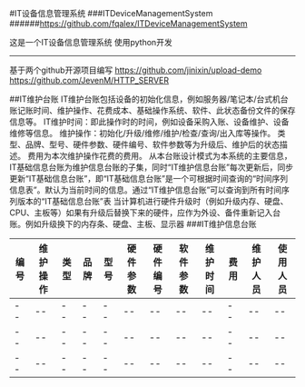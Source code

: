 #IT设备信息管理系统
###ITDeviceManagementSystem
######https://github.com/fqalex/ITDeviceManagementSystem

这是一个IT设备信息管理系统
使用python开发
___________________
基于两个github开源项目编写
https://github.com/jinixin/upload-demo
https://github.com/JevenM/HTTP_SERVER

##IT维护台账
IT维护台账包括设备的初始化信息，例如服务器/笔记本/台式机台账记账时间、维护操作、花费成本、基础操作系统、软件、此状态备份文件的保存信息等。
IT维护时间：即此操作时的时间，例如设备采购入账、设备维护、设备维修等信息。
维护操作：初始化/升级/维修/维护/检查/查询/出入库等操作。
类型、品牌、型号、硬件参数、硬件编号、软件参数等为升级后、维护后的状态描述。
费用为本次维护操作花费的费用。
从本台账设计模式为本系统的主要信息，IT基础信息台账为维护信息台账的子集，同时“IT维护信息台账”每次更新后，同步更新“IT基础信息台账”，即“IT基础信息台账”是一个可根据时间查询的“时间序列信息表”。默认为当前时间的信息。通过“IT维护信息台账”可以查询到所有时间序列版本的“IT基础信息台账”表
当计算机进行硬件升级时（例如升级内存、硬盘、CPU、主板等）如果有升级后替换下来的硬件，应作为外设、备件重新记入台账。例如升级换下的内存条、硬盘、主板、显示器
###IT维护信息台账

|编号|维护操作|类型|品牌|型号|硬件参数|硬件编号|软件参数|维护时间|费用|维护人员|使用人员|
|--|--|--|--|--|--|--|--|--|--|--|--|
|--|--|--|--|--|--|--|--|--|--|--|--|
|--|--|--|--|--|--|--|--|--|--|--|--|
|--|--|--|--|--|--|--|--|--|--|--|--|								
